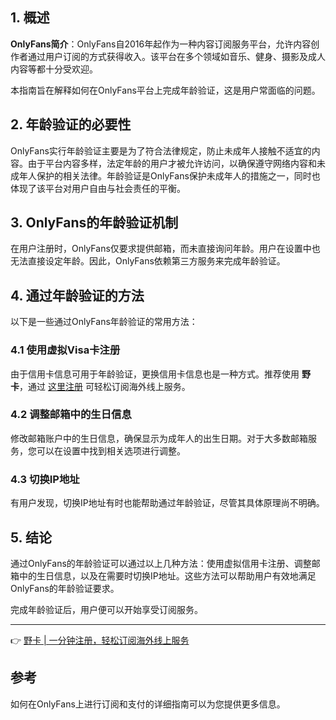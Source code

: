## 1. 概述

**OnlyFans简介**：OnlyFans自2016年起作为一种内容订阅服务平台，允许内容创作者通过用户订阅的方式获得收入。该平台在多个领域如音乐、健身、摄影及成人内容等都十分受欢迎。

本指南旨在解释如何在OnlyFans平台上完成年龄验证，这是用户常面临的问题。

## 2. 年龄验证的必要性

OnlyFans实行年龄验证主要是为了符合法律规定，防止未成年人接触不适宜的内容。由于平台内容多样，法定年龄的用户才被允许访问，以确保遵守网络内容和未成年人保护的相关法律。年龄验证是OnlyFans保护未成年人的措施之一，同时也体现了该平台对用户自由与社会责任的平衡。

## 3. OnlyFans的年龄验证机制

在用户注册时，OnlyFans仅要求提供邮箱，而未直接询问年龄。用户在设置中也无法直接设定年龄。因此，OnlyFans依赖第三方服务来完成年龄验证。

## 4. 通过年龄验证的方法

以下是一些通过OnlyFans年龄验证的常用方法：

### 4.1 使用虚拟Visa卡注册
由于信用卡信息可用于年龄验证，更换信用卡信息也是一种方式。推荐使用 **野卡**，通过 [这里注册](https://bit.ly/bewildcard) 可轻松订阅海外线上服务。

### 4.2 调整邮箱中的生日信息
修改邮箱账户中的生日信息，确保显示为成年人的出生日期。对于大多数邮箱服务，您可以在设置中找到相关选项进行调整。

### 4.3 切换IP地址
有用户发现，切换IP地址有时也能帮助通过年龄验证，尽管其具体原理尚不明确。

## 5. 结论

通过OnlyFans的年龄验证可以通过以上几种方法：使用虚拟信用卡注册、调整邮箱中的生日信息，以及在需要时切换IP地址。这些方法可以帮助用户有效地满足OnlyFans的年龄验证要求。

完成年龄验证后，用户便可以开始享受订阅服务。

---

👉 [野卡 | 一分钟注册，轻松订阅海外线上服务](https://bit.ly/bewildcard)

## 参考

如何在OnlyFans上进行订阅和支付的详细指南可以为您提供更多信息。